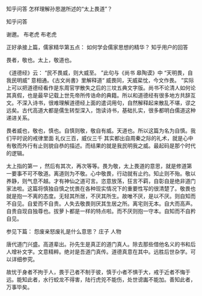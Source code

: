  
 知乎问答 怎样理解孙思邈所述的“太上畏道”？ 
 
 
 
 
 
 知乎问答 
 
 

 

 谢邀。 布老虎 布老虎 

 正好承接上篇，儒家精华第五点： 如何学会儒家思想的精华？ 知乎用户的回答 

 畏者，敬也。太上，敬道也。

 

 《道德经》云： “民不畏威，则大威至。 ”此句与《尚书 皋陶谟》中 “天明畏，自我民明威” 意相通。《古文尚書》里解释道“ 威畏同，天威棐忱，今文作畏。 ”实际上可以把道德经看作是东周官学散失之后的三坟五典文字版。尚书不论清人如何论其真假，也是最早记载上世先帝所传诰命的典籍。所以和道德经有很多地方共辞互文。不深入诗书，很难理解道德经上面的遣词用句，自然解释起来散乱不堪，谬之远矣。古代高道大都是儒生转型深入，饱读诗书，基础扎实，很多都明白儒道这种递进关系。

 

 畏者威也，敬也，慎也。自慎则敬，敬自有威。天道也。所以这篇为名为自慎。我们平时说的戒律里面 礼仪三百，威仪三千 其实都出自周秦之际的礼术，就是心中有敬而外行有止则貌自恭的描述。而结果的就是我民明我之威。最起码是那个时代的逻辑。

 

 太上指的第一 ，然后有其次，再次等等。畏为敬，太上畏道的意思，就是修道第一要事不可不敬道。离道则为不敬。心中敬畏，行动就有止约。知止则不殆。敬以养静，则气息不越。才有神仙之道可言。恣意放荡，狂言不羁，自彰自是绝非道门家法啦。这篇将慎独自慎之忧畏在各种现实情况下的重要性写的很清楚了。敬畏也就是抱一不离的态度。无轻其所居，不厌其所生。故唯不厌，是以不厌。则自知而不自见。自爱而不自贵。人失去敬畏则厌其生居之所。离宅则无本。自大而高声。自贵自现自独尊也。拔萝卜都是一样的特点啦。而不厌则抱一守本。自知而不自矜自见。

 参见下篇： 怨废亲怒废礼是什么意思？ 庄子 人物 

 

 唐代道门兴盛。高道辈出。孙先生是真正的道门真人。除去那些借他名义的书和后人增补文字。文意精粹。绝对是吾道门真传。道德真意在其中。远胜后世杂学。可以详细参究。 

 

 故忧于身者不拘于人，畏于己者不制于彼，慎于小者不惧于大，戒于近者不悔于远。能知此者，水行蛟龙不得害，陆行虎兕不能伤，处世谤讟不能加。善知此者，万事毕矣。 